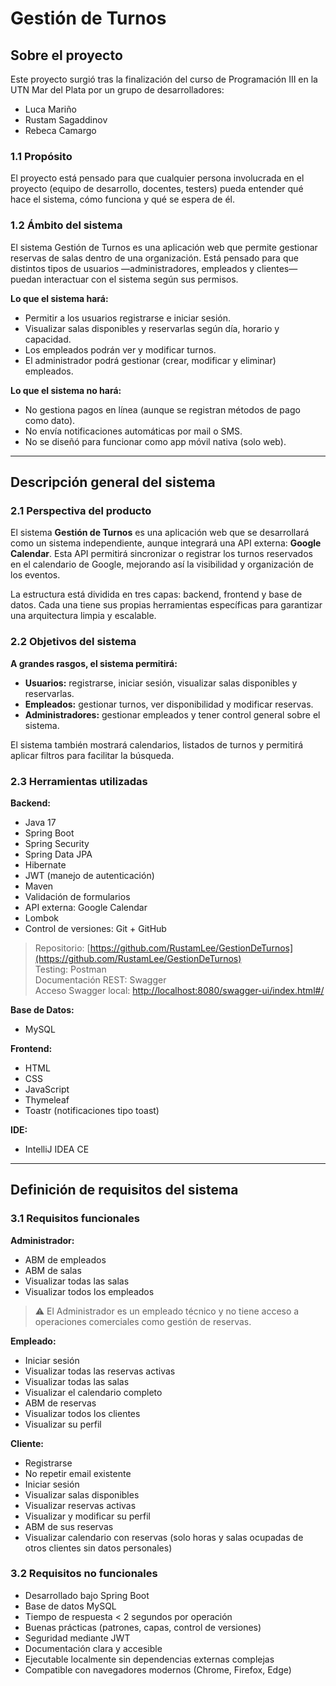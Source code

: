 # Gestión de Turnos

## Sobre el proyecto

Este proyecto surgió tras la finalización del curso de Programación III en la UTN Mar del Plata por un grupo de desarrolladores:
- Luca Mariño
- Rustam Sagaddinov
- Rebeca Camargo

### 1.1 Propósito

El proyecto está pensado para que cualquier persona involucrada en el proyecto (equipo de desarrollo, docentes, testers) pueda entender qué hace el sistema, cómo funciona y qué se espera de él.

### 1.2 Ámbito del sistema

El sistema Gestión de Turnos es una aplicación web que permite gestionar reservas de salas dentro de una organización. Está pensado para que distintos tipos de usuarios —administradores, empleados y clientes— puedan interactuar con el sistema según sus permisos.

**Lo que el sistema hará:**
- Permitir a los usuarios registrarse e iniciar sesión.
- Visualizar salas disponibles y reservarlas según día, horario y capacidad.
- Los empleados podrán ver y modificar turnos.
- El administrador podrá gestionar (crear, modificar y eliminar) empleados.

**Lo que el sistema no hará:**
- No gestiona pagos en línea (aunque se registran métodos de pago como dato).
- No envía notificaciones automáticas por mail o SMS.
- No se diseñó para funcionar como app móvil nativa (solo web).

---

## Descripción general del sistema

### 2.1 Perspectiva del producto

El sistema **Gestión de Turnos** es una aplicación web que se desarrollará como un sistema independiente, aunque integrará una API externa: **Google Calendar**. Esta API permitirá sincronizar o registrar los turnos reservados en el calendario de Google, mejorando así la visibilidad y organización de los eventos.

La estructura está dividida en tres capas: backend, frontend y base de datos. Cada una tiene sus propias herramientas específicas para garantizar una arquitectura limpia y escalable.

### 2.2 Objetivos del sistema

**A grandes rasgos, el sistema permitirá:**
- **Usuarios:** registrarse, iniciar sesión, visualizar salas disponibles y reservarlas.
- **Empleados:** gestionar turnos, ver disponibilidad y modificar reservas.
- **Administradores:** gestionar empleados y tener control general sobre el sistema.

El sistema también mostrará calendarios, listados de turnos y permitirá aplicar filtros para facilitar la búsqueda.

### 2.3 Herramientas utilizadas

**Backend:**
- Java 17
- Spring Boot
- Spring Security
- Spring Data JPA
- Hibernate
- JWT (manejo de autenticación)
- Maven
- Validación de formularios
- API externa: Google Calendar
- Lombok
- Control de versiones: Git + GitHub

> Repositorio: [https://github.com/RustamLee/GestionDeTurnos](https://github.com/RustamLee/GestionDeTurnos)  
> Testing: Postman  
> Documentación REST: Swagger  
> Acceso Swagger local: [http://localhost:8080/swagger-ui/index.html#/](http://localhost:8080/swagger-ui/index.html#/)

**Base de Datos:**
- MySQL

**Frontend:**
- HTML
- CSS
- JavaScript
- Thymeleaf
- Toastr (notificaciones tipo toast)

**IDE:**
- IntelliJ IDEA CE

---

## Definición de requisitos del sistema

### 3.1 Requisitos funcionales

**Administrador:**
- ABM de empleados
- ABM de salas
- Visualizar todas las salas
- Visualizar todos los empleados

> ⚠️ El Administrador es un empleado técnico y no tiene acceso a operaciones comerciales como gestión de reservas.

**Empleado:**
- Iniciar sesión
- Visualizar todas las reservas activas
- Visualizar todas las salas
- Visualizar el calendario completo
- ABM de reservas
- Visualizar todos los clientes
- Visualizar su perfil

**Cliente:**
- Registrarse
- No repetir email existente
- Iniciar sesión
- Visualizar salas disponibles
- Visualizar reservas activas
- Visualizar y modificar su perfil
- ABM de sus reservas
- Visualizar calendario con reservas (solo horas y salas ocupadas de otros clientes sin datos personales)

### 3.2 Requisitos no funcionales

- Desarrollado bajo Spring Boot
- Base de datos MySQL
- Tiempo de respuesta < 2 segundos por operación
- Buenas prácticas (patrones, capas, control de versiones)
- Seguridad mediante JWT
- Documentación clara y accesible
- Ejecutable localmente sin dependencias externas complejas
- Compatible con navegadores modernos (Chrome, Firefox, Edge)  
